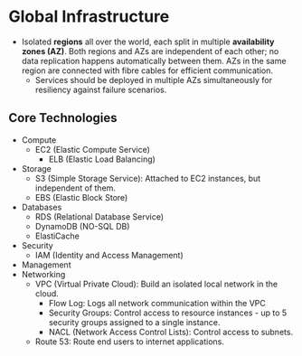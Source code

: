 # Global Infrastructure

- Isolated **regions** all over the world, each split in multiple **availability zones (AZ)**. Both regions and AZs are independent of each other; no data replication happens automatically between them. AZs in the same region are connected with fibre cables for efficient communication.
  - Services should be deployed in multiple AZs simultaneously for resiliency against failure scenarios.

## Core Technologies

- Compute
  - EC2 (Elastic Compute Service)
    - ELB (Elastic Load Balancing)
- Storage
  - S3 (Simple Storage Service): Attached to EC2 instances, but independent of them.
  - EBS (Elastic Block Store)
- Databases
  - RDS (Relational Database Service)
  - DynamoDB (NO-SQL DB)
  - ElastiCache
- Security
  - IAM (Identity and Access Management)
- Management
- Networking
  - VPC (Virtual Private Cloud): Build an isolated local network in the cloud.
    - Flow Log: Logs all network communication within the VPC
    - Security Groups: Control access to resource instances - up to 5 security groups assigned to a single instance.
    - NACL (Network Access Control Lists): Control access to subnets.
  - Route 53: Route end users to internet applications.
